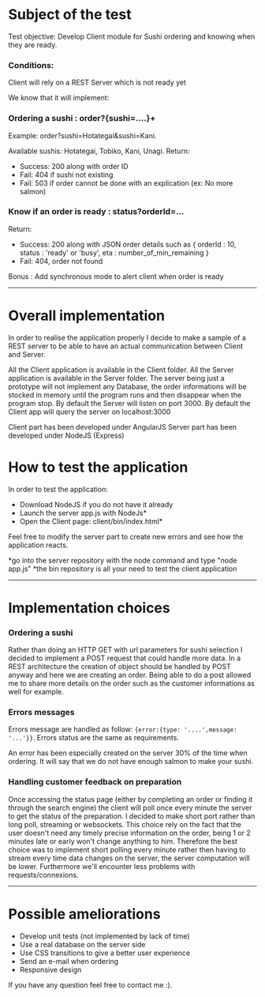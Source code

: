 # Subject of the test
Test objective:
Develop Client module for Sushi ordering and knowing when they are ready.

### Conditions: 
Client will rely on a REST Server which is not ready yet

We know that it will implement:

### Ordering a sushi : order?{sushi=....}+
Example: order?sushi=Hotategai&sushi=Kani.

Available sushis: Hotategai, Tobiko, Kani, Unagi.
Return: 
- Success: 200 along with order ID
- Fail: 404 if sushi not existing
- Fail: 503 if order cannot be done with an explication (ex: No more salmon)

### Know if an order is ready : status?orderId=...
Return:
- Success: 200 along with JSON order details such as { orderId : 10, status : 'ready' or 'busy', eta : number_of_min_remaining }
- Fail: 404, order not found

Bonus : Add synchronous mode to alert client when order is ready

---

# Overall implementation
In order to realise the application properly I decide to make a sample of a REST server to be able to have an actual communication between Client and Server.

All the Client application is available in the Client folder.
All the Server application is available in the Server folder.
The server being just a prototype will not implement any Database, the order informations will be stocked in memory until the program runs and then disappear when the program stop.
By default the Server will listen on port 3000.
By default the Client app will query the server on localhost:3000

Client part has been developed under AngularJS
Server part has been developed under NodeJS (Express)

# How to test the application
In order to test the application:
- Download NodeJS if you do not have it already
- Launch the server app.js with NodeJs*
- Open the Client page: client/bin/index.html*

Feel free to modify the server part to create new errors and see how the application reacts.

*go into the server repository with the node command and type "node app.js"
*the bin repository is all your need to test the client application

---

# Implementation choices

### Ordering a sushi
Rather than doing an HTTP GET with url parameters for sushi selection I decided to implement a POST request that could handle more data. In a REST architecture the creation of object should be handled by POST anyway and here we are creating an order. Being able to do a post allowed me to share more details on the order such as the customer informations as well for example.

### Errors messages
Errors message are handled as follow: `{error:{type: '....',message: '...'}}`. Errors status are the same as requirements.

An error has been especially created on the server 30% of the time when ordering. It will say that we do not have enough salmon to make your sushi.

### Handling customer feedback on preparation
Once accessing the status page (either by completing an order or finding it through the search engine) the client will poll once every minute the server to get the status of the preparation.
I decided to make short port rather than long poll, streaming or websockets.
This choice rely on the fact that the user doesn't need any timely precise information on the order, being 1 or 2 minutes late or early won't change anything to him.
Therefore the best choice was to implement short polling every minute rather then having to stream every time data changes on the server, the server computation will be lower.
Furthermore we'll encounter less problems with requests/connexions.

---

# Possible ameliorations
- Develop unit tests (not implemented by lack of time)
- Use a real database on the server side
- Use CSS transitions to give a better user experience
- Send an e-mail when ordering
- Responsive design


If you have any question feel free to contact me :).
